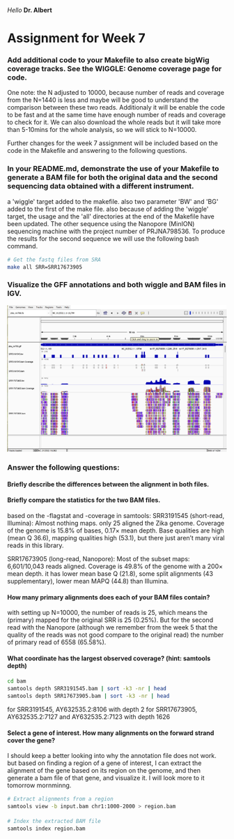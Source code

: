 *Hello* **Dr. Albert**

# Assignment for Week 7

### Add additional code to your Makefile to also create bigWig coverage tracks. See the WIGGLE: Genome coverage page for code.
One note:
the N adjusted to 10000, because number of reads and coverage from the N=1440 is less and maybe will be good to understand the comparison between these two reads. Additionaly it will be enable the code to be fast and at the same time have enough number of reads and coverage to check for it. We can also download the whole reads but it will take more than 5-10mins for the whole analysis, so we will stick to N=10000.

Further changes for the week 7 assignment will be included based on the code in the Makefile and answering to the following questions.

### In your README.md, demonstrate the use of your Makefile to generate a BAM file for both the original data and the second sequencing data obtained with a different instrument.
a 'wiggle' target added to the makefile. also two parameter 'BW' and 'BG' added to the first of the make file. also because of adding the 'wiggle' target, the usage and the 'all' directories at the end of the Makefile have been updated.
The other sequence using the Nanopore (MinION) sequencing machine with the project number of PRJNA798536. To produce the results for the second sequence we will use the following bash command.
```bash
# Get the fastq files from SRA
make all SRR=SRR17673905
```

### Visualize the GFF annotations and both wiggle and BAM files in IGV.

![alt text](Untitled-1.png)

### Answer the following questions:
#### Briefly describe the differences between the alignment in both files.
#### Briefly compare the statistics for the two BAM files.
based on the -flagstat and -coverage in samtools:
SRR3191545 (short-read, Illumina): Almost nothing maps. only 25 aligned the Zika genome. Coverage of the genome is 15.8% of bases, 0.17× mean depth. Base qualities are high (mean Q 36.6), mapping qualities high (53.1), but there just aren’t many viral reads in this library.

SRR17673905 (long-read, Nanopore): Most of the subset maps: 6,601/10,043 reads aligned. Coverage is 49.8% of the genome with a 200× mean depth. it has lower mean base Q (21.8), some split alignments (43 supplementary), lower mean MAPQ (44.8) than Illumina.

#### How many primary alignments does each of your BAM files contain?
with setting up N=10000, the number of reads is 25, which means the (primary) mapped for the original SRR is 25 (0.25%). But for the second read with the Nanopore (although we remember from the week 5 that the quality of the reads was not good compare to the original read) the number of primary read of 6558 (65.58%).
#### What coordinate has the largest observed coverage? (hint: samtools depth)
```bash
cd bam
samtools depth SRR3191545.bam | sort -k3 -nr | head
samtools depth SRR17673905.bam | sort -k3 -nr | head
```
for SRR3191545, AY632535.2:8106 with depth 2
for SRR17673905, AY632535.2:7127 and AY632535.2:7123 with depth 1626
#### Select a gene of interest. How many alignments on the forward strand cover the gene?
I should keep a better looking into why the annotation file does not work. but based on finding a region of a gene of interest, I can extract the alignment of the gene based on its region on the genome, and then generate a bam file of that gene, and visualize it. I will look more to it tomorrow mornminng.
```bash
# Extract alignments from a region
samtools view -b input.bam chr1:1000-2000 > region.bam

# Index the extracted BAM file
samtools index region.bam
```